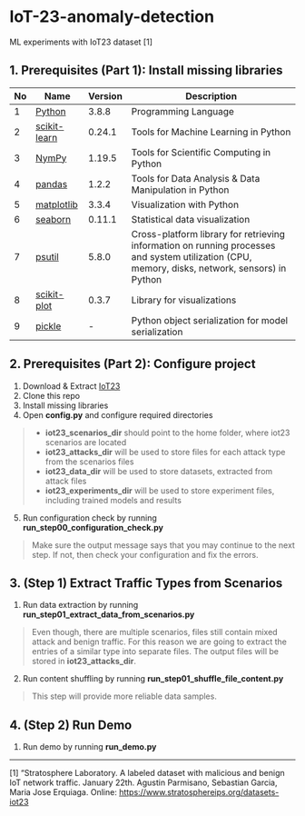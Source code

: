 # IoT-23-anomaly-detection

ML experiments with IoT23 dataset [1]

## 1. Prerequisites (Part 1): Install missing libraries

No  | Name          | Version          | Description
--- |------------   |------------   |-------------
1   | [Python](https://www.python.org/downloads/release/python-380/)|3.8.8|Programming Language
2   | [scikit-learn](https://scikit-learn.org/stable/)|0.24.1|Tools for Machine Learning in Python
3   | [NymPy](https://numpy.org/)|1.19.5|Tools for Scientific Computing in Python
4   | [pandas](https://pandas.pydata.org/)|1.2.2|Tools for Data Analysis & Data Manipulation in Python
5   | [matplotlib](https://matplotlib.org/stable/tutorials/introductory/pyplot.html)|3.3.4|Visualization with Python
6   | [seaborn](https://seaborn.pydata.org/)|0.11.1|Statistical data visualization
7   | [psutil](https://github.com/giampaolo/psutil)|5.8.0|Cross-platform library for retrieving information on running processes and system utilization (CPU, memory, disks, network, sensors) in Python
8   | [scikit-plot](https://github.com/reiinakano/scikit-plot)|0.3.7|Library for visualizations
9   | [pickle](https://docs.python.org/3/library/pickle.html)|-|Python object serialization for model serialization

## 2. Prerequisites (Part 2): Configure project

1. Download & Extract [IoT23](https://www.stratosphereips.org/datasets-iot23)
2. Clone this repo
3. Install missing libraries
4. Open **config.py** and configure required directories

> * **iot23_scenarios_dir** should point to the home folder, where iot23 scenarios are located
> * **iot23_attacks_dir** will be used to store files for each attack type from the scenarios files
> * **iot23_data_dir** will be used to store datasets, extracted from attack files
> * **iot23_experiments_dir** will be used to store experiment files, including trained models and results

5. Run configuration check by running **run_step00_configuration_check.py**

> Make sure the output message says that you may continue to the next step. If not, then check
> your configuration and fix the errors.

## 3. (Step 1) Extract Traffic Types from Scenarios

1. Run data extraction by running **run_step01_extract_data_from_scenarios.py**

> Even though, there are multiple scenarios, files still contain mixed attack and benign traffic.
> For this reason we are going to extract the entries of a similar type into separate files.
> The output files will be stored in **iot23_attacks_dir**.

2. Run content shuffling by running **run_step01_shuffle_file_content.py**

> This step will provide more reliable data samples.

## 4. (Step 2) Run Demo

1. Run demo by running **run_demo.py**


---
[1] “Stratosphere Laboratory. A labeled dataset with malicious and benign IoT network traffic. January 22th. Agustin
Parmisano, Sebastian Garcia, Maria Jose Erquiaga. Online: https://www.stratosphereips.org/datasets-iot23
